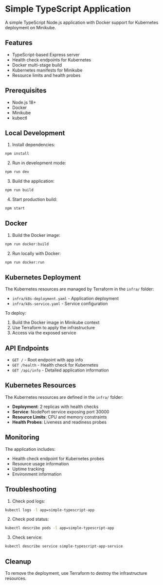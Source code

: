 # Simple TypeScript Application

A simple TypeScript Node.js application with Docker support for Kubernetes deployment on Minikube.

## Features

- TypeScript-based Express server
- Health check endpoints for Kubernetes
- Docker multi-stage build
- Kubernetes manifests for Minikube
- Resource limits and health probes

## Prerequisites

- Node.js 18+ 
- Docker
- Minikube
- kubectl

## Local Development

1. Install dependencies:
```bash
npm install
```

2. Run in development mode:
```bash
npm run dev
```

3. Build the application:
```bash
npm run build
```

4. Start production build:
```bash
npm start
```

## Docker

1. Build the Docker image:
```bash
npm run docker:build
```

2. Run locally with Docker:
```bash
npm run docker:run
```

## Kubernetes Deployment

The Kubernetes resources are managed by Terraform in the `infra/` folder:

- `infra/k8s-deployment.yaml` - Application deployment
- `infra/k8s-service.yaml` - Service configuration

To deploy:
1. Build the Docker image in Minikube context
2. Use Terraform to apply the infrastructure
3. Access via the exposed service

## API Endpoints

- `GET /` - Root endpoint with app info
- `GET /health` - Health check for Kubernetes
- `GET /api/info` - Detailed application information

## Kubernetes Resources

The Kubernetes resources are defined in the `infra/` folder:

- **Deployment**: 2 replicas with health checks
- **Service**: NodePort service exposing port 30000
- **Resource Limits**: CPU and memory constraints
- **Health Probes**: Liveness and readiness probes

## Monitoring

The application includes:
- Health check endpoint for Kubernetes probes
- Resource usage information
- Uptime tracking
- Environment information

## Troubleshooting

1. Check pod logs:
```bash
kubectl logs -l app=simple-typescript-app
```

2. Check pod status:
```bash
kubectl describe pods -l app=simple-typescript-app
```

3. Check service:
```bash
kubectl describe service simple-typescript-app-service
```

## Cleanup

To remove the deployment, use Terraform to destroy the infrastructure resources.
